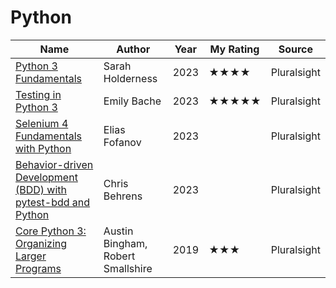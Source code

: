 # Python

| Name                                                                                                                              | Author                            | Year | My Rating                           | Source      |
| --------------------------------------------------------------------------------------------------------------------------------- | --------------------------------- | ---- | ----------------------------------- | ----------- |
| [Python 3 Fundamentals](https://app.pluralsight.com/library/courses/python-3-fundamentals)                                        | Sarah Holderness                  | 2023 | &#9733;&#9733;&#9733;&#9733;        | Pluralsight |
| [Testing in Python 3](https://app.pluralsight.com/library/courses/python-3-testing)                                               | Emily Bache                       | 2023 | &#9733;&#9733;&#9733;&#9733;&#9733; | Pluralsight |
| [Selenium 4 Fundamentals with Python](https://app.pluralsight.com/library/courses/selenium-4-fundamentals-python)                 | Elias Fofanov                     | 2023 |                                     | Pluralsight |
| [Behavior-driven Development (BDD) with pytest-bdd and Python](https://app.pluralsight.com/library/courses/bdd-pytest-bdd-python) | Chris Behrens                     | 2023 |                                     | Pluralsight |
| [Core Python 3: Organizing Larger Programs](https://app.pluralsight.com/library/courses/core-python-organizing-larger-programs)   | Austin Bingham, Robert Smallshire | 2019 | &#9733;&#9733;&#9733;               | Pluralsight |
